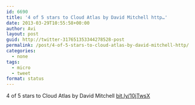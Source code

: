 ```yaml
---
id: 6690
title: '4 of 5 stars to Cloud Atlas by David Mitchell http…'
date: 2013-03-29T10:55:58+00:00
author: Avi
layout: post
guid: http://twitter-317651353344278528-post
permalink: /post/4-of-5-stars-to-cloud-atlas-by-david-mitchell-http/
categories:
  - none
tags:
  - micro
  - tweet
format: status
---
```

4 of 5 stars to Cloud Atlas by David Mitchell [bit.ly/10jTwsX](http://bit.ly/10jTwsX)